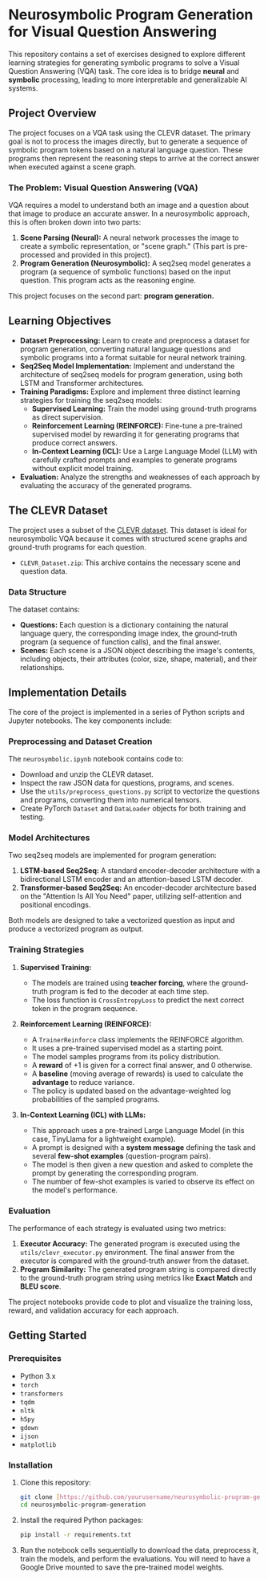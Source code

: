 # Neurosymbolic Program Generation for Visual Question Answering

This repository contains a set of exercises designed to explore different learning strategies for generating symbolic programs to solve a Visual Question Answering (VQA) task. The core idea is to bridge **neural** and **symbolic** processing, leading to more interpretable and generalizable AI systems.

## Project Overview

The project focuses on a VQA task using the CLEVR dataset. The primary goal is not to process the images directly, but to generate a sequence of symbolic program tokens based on a natural language question. These programs then represent the reasoning steps to arrive at the correct answer when executed against a scene graph.

### The Problem: Visual Question Answering (VQA)

VQA requires a model to understand both an image and a question about that image to produce an accurate answer. In a neurosymbolic approach, this is often broken down into two parts:
1.  **Scene Parsing (Neural):** A neural network processes the image to create a symbolic representation, or "scene graph." (This part is pre-processed and provided in this project).
2.  **Program Generation (Neurosymbolic):** A seq2seq model generates a program (a sequence of symbolic functions) based on the input question. This program acts as the reasoning engine.

This project focuses on the second part: **program generation.**

## Learning Objectives

-   **Dataset Preprocessing:** Learn to create and preprocess a dataset for program generation, converting natural language questions and symbolic programs into a format suitable for neural network training.
-   **Seq2Seq Model Implementation:** Implement and understand the architecture of seq2seq models for program generation, using both LSTM and Transformer architectures.
-   **Training Paradigms:** Explore and implement three distinct learning strategies for training the seq2seq models:
    -   **Supervised Learning:** Train the model using ground-truth programs as direct supervision.
    -   **Reinforcement Learning (REINFORCE):** Fine-tune a pre-trained supervised model by rewarding it for generating programs that produce correct answers.
    -   **In-Context Learning (ICL):** Use a Large Language Model (LLM) with carefully crafted prompts and examples to generate programs without explicit model training.
-   **Evaluation:** Analyze the strengths and weaknesses of each approach by evaluating the accuracy of the generated programs.

## The CLEVR Dataset

The project uses a subset of the [CLEVR dataset](https://cs.stanford.edu/people/jcjohns/clevr/). This dataset is ideal for neurosymbolic VQA because it comes with structured scene graphs and ground-truth programs for each question.

-   `CLEVR_Dataset.zip`: This archive contains the necessary scene and question data.

### Data Structure

The dataset contains:
-   **Questions:** Each question is a dictionary containing the natural language query, the corresponding image index, the ground-truth program (a sequence of function calls), and the final answer.
-   **Scenes:** Each scene is a JSON object describing the image's contents, including objects, their attributes (color, size, shape, material), and their relationships.

## Implementation Details

The core of the project is implemented in a series of Python scripts and Jupyter notebooks. The key components include:

### Preprocessing and Dataset Creation

The `neurosymbolic.ipynb` notebook contains code to:
-   Download and unzip the CLEVR dataset.
-   Inspect the raw JSON data for questions, programs, and scenes.
-   Use the `utils/preprocess_questions.py` script to vectorize the questions and programs, converting them into numerical tensors.
-   Create PyTorch `Dataset` and `DataLoader` objects for both training and testing.

### Model Architectures

Two seq2seq models are implemented for program generation:

1.  **LSTM-based Seq2Seq:** A standard encoder-decoder architecture with a bidirectional LSTM encoder and an attention-based LSTM decoder.
2.  **Transformer-based Seq2Seq:** An encoder-decoder architecture based on the "Attention Is All You Need" paper, utilizing self-attention and positional encodings.

Both models are designed to take a vectorized question as input and produce a vectorized program as output.

### Training Strategies

1.  **Supervised Training:**
    -   The models are trained using **teacher forcing**, where the ground-truth program is fed to the decoder at each time step.
    -   The loss function is `CrossEntropyLoss` to predict the next correct token in the program sequence.

2.  **Reinforcement Learning (REINFORCE):**
    -   A `TrainerReinforce` class implements the REINFORCE algorithm.
    -   It uses a pre-trained supervised model as a starting point.
    -   The model samples programs from its policy distribution.
    -   A **reward** of +1 is given for a correct final answer, and 0 otherwise.
    -   A **baseline** (moving average of rewards) is used to calculate the **advantage** to reduce variance.
    -   The policy is updated based on the advantage-weighted log probabilities of the sampled programs.

3.  **In-Context Learning (ICL) with LLMs:**
    -   This approach uses a pre-trained Large Language Model (in this case, TinyLlama for a lightweight example).
    -   A prompt is designed with a **system message** defining the task and several **few-shot examples** (question-program pairs).
    -   The model is then given a new question and asked to complete the prompt by generating the corresponding program.
    -   The number of few-shot examples is varied to observe its effect on the model's performance.

### Evaluation

The performance of each strategy is evaluated using two metrics:

1.  **Executor Accuracy:** The generated program is executed using the `utils/clevr_executor.py` environment. The final answer from the executor is compared with the ground-truth answer from the dataset.
2.  **Program Similarity:** The generated program string is compared directly to the ground-truth program string using metrics like **Exact Match** and **BLEU score**.

The project notebooks provide code to plot and visualize the training loss, reward, and validation accuracy for each approach.

## Getting Started

### Prerequisites

-   Python 3.x
-   `torch`
-   `transformers`
-   `tqdm`
-   `nltk`
-   `h5py`
-   `gdown`
-   `ijson`
-   `matplotlib`

### Installation

1.  Clone this repository:
    ```bash
    git clone [https://github.com/yourusername/neurosymbolic-program-generation.git](https://github.com/yourusername/neurosymbolic-program-generation.git)
    cd neurosymbolic-program-generation
    ```

2.  Install the required Python packages:
    ```bash
    pip install -r requirements.txt
    ```

3.  Run the notebook cells sequentially to download the data, preprocess it, train the models, and perform the evaluations. You will need to have a Google Drive mounted to save the pre-trained model weights.
